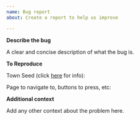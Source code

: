 ```yaml
---
name: Bug report
about: Create a report to help us improve

---
```


**Describe the bug**

A clear and concise description of what the bug is.

**To Reproduce**

Town Seed (click [here](https://github.com/ryceg/Eigengrau-s-Essential-Establishment-Generator/wiki/FAQ#people-keep-talking-about-seeds-what-is-a-seed) for info):

Page to navigate to, buttons to press, etc:

**Additional context**

Add any other context about the problem here.

